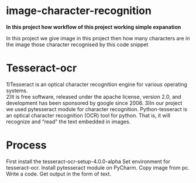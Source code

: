 # image-character-recognition
<b>In this project how workflow of this project working simple expanation</b>

<p>In this project we give image in this project then how many characters are in the image those character recognised by this code snippet</p>

# Tesseract-ocr
1)Tesseract is an optical character recognition engine for various operating systems.  
2)It is free software, released under the apache license, version 2.0, and development has been sponsored by google since 2006.
3)In our project we used pytesseract module for character recognition.
Python-tesseract is an optical character recognition (OCR) tool for python. That is, it will recognize and “read” the text embedded in images.


# Process  
   First install the tesseract-ocr-setup-4.0.0-alpha
   Set environment for tesseract-ocr.
   Install pytesseract module on PyCharm. 
   Copy image from pc. 
   Write a code.
   Get output in the form of text.





